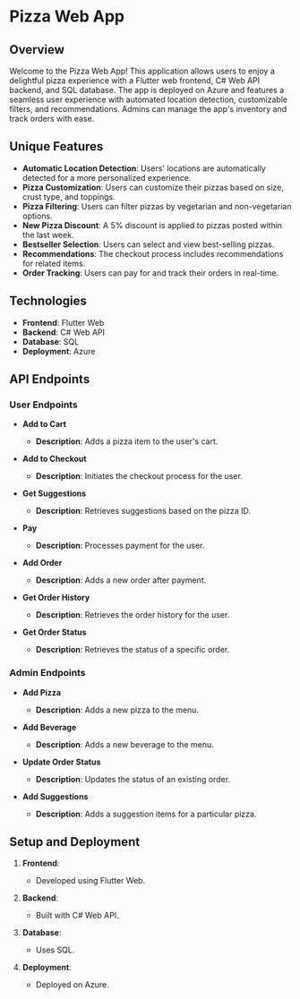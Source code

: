 # Pizza Web App

## Overview

Welcome to the Pizza Web App! This application allows users to enjoy a delightful pizza experience with a Flutter web frontend, C# Web API backend, and SQL database. The app is deployed on Azure and features a seamless user experience with automated location detection, customizable filters, and recommendations. Admins can manage the app's inventory and track orders with ease.

## Unique Features

- **Automatic Location Detection**: Users' locations are automatically detected for a more personalized experience.
- **Pizza Customization**: Users can customize their pizzas based on size, crust type, and toppings.
- **Pizza Filtering**: Users can filter pizzas by vegetarian and non-vegetarian options.
- **New Pizza Discount**: A 5% discount is applied to pizzas posted within the last week.
- **Bestseller Selection**: Users can select and view best-selling pizzas.
- **Recommendations**: The checkout process includes recommendations for related items.
- **Order Tracking**: Users can pay for and track their orders in real-time.

## Technologies

- **Frontend**: Flutter Web
- **Backend**: C# Web API
- **Database**: SQL
- **Deployment**: Azure

## API Endpoints

### User Endpoints

- **Add to Cart**
  - **Description**: Adds a pizza item to the user's cart.
  
- **Add to Checkout**
  - **Description**: Initiates the checkout process for the user.

- **Get Suggestions**
  - **Description**: Retrieves suggestions based on the pizza ID.
  
- **Pay**
  - **Description**: Processes payment for the user.
  
- **Add Order**
  - **Description**: Adds a new order after payment.
  
- **Get Order History**
  - **Description**: Retrieves the order history for the user.
  
- **Get Order Status**
  - **Description**: Retrieves the status of a specific order.

### Admin Endpoints

- **Add Pizza**
  - **Description**: Adds a new pizza to the menu.
  
- **Add Beverage**
  - **Description**: Adds a new beverage to the menu.
  
- **Update Order Status**
  - **Description**: Updates the status of an existing order.
  
- **Add Suggestions**
  - **Description**: Adds a suggestion items for a particular pizza.


## Setup and Deployment

1. **Frontend**:
   - Developed using Flutter Web. 
   
2. **Backend**:
   - Built with C# Web API.
   
3. **Database**:
   - Uses SQL.
   
4. **Deployment**:
   - Deployed on Azure. 

